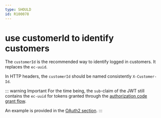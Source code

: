 ```yaml
---
type: SHOULD
id: R100078
---
```


# use customerId to identify customers

The `customerId` is the recommended way to identify logged in customers. It replaces the `ec-uuid`.

In HTTP headers, the `customerId` should be named consistently `X-Customer-Id`.

::: warning Important
For the time being, the `sub`-claim of the JWT still contains the `ec-uuid` for tokens granted through the [authorization code grant flow](R000052).

An example is provided in the [OAuth2 section](../../../030_REST-GUIDELINES/005_Authorization/010_OAuth-2.0/index.md).
:::
